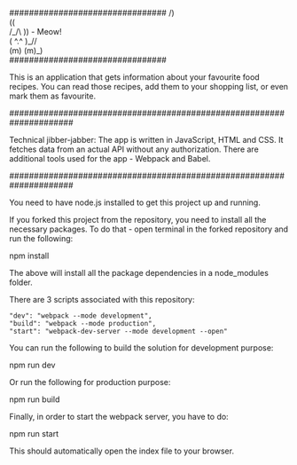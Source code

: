 ################################
                /)             
                ((             
         /\_/\   ))  - Meow!   
        ( ^.^ )_//             
        (m) (m)\_)             
################################

This is an application that gets information about your favourite food recipes. 
You can read those recipes, add them to your shopping list, or even mark them as favourite.

#####################################################################

Technical jibber-jabber:
The app is written in JavaScript, HTML and CSS. It fetches data from an actual API without any authorization.
There are additional tools used for the app - Webpack and Babel. 

#####################################################################

You need to have node.js installed to get this project up and running.

If you forked this project from the repository, you need to install all the necessary packages. 
To do that - open terminal in the forked repository and run the following:

npm install 

The above will install all the package dependencies in a node_modules folder.

There are 3 scripts associated with this repository:

    "dev": "webpack --mode development",
    "build": "webpack --mode production",
    "start": "webpack-dev-server --mode development --open"

You can run the following to build the solution for development purpose:

npm run dev 

Or run the following for production purpose:

npm run build

Finally, in order to start the webpack server, you have to do:

npm run start

This should automatically open the index file to your browser.
